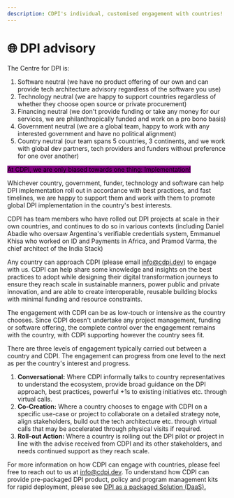 ```yaml
---
description: CDPI's individual, customised engagement with countries!
---
```


# 🌐 DPI advisory

The Centre for DPI is:&#x20;

1. Software neutral (we have no product offering of our own and can provide tech architecture advisory regardless of the software you use)&#x20;
2. Technology neutral (we are happy to support countries regardless of whether they choose open source or private procurement)&#x20;
3. Financing neutral (we don't provide funding or take any money for our services, we are philanthropically funded and work on a pro bono basis)&#x20;
4. Government neutral (we are a global team, happy to work with any interested government and have no political alignment)&#x20;
5. Country neutral (our team spans 5 countries, 3 continents, and we work with global dev partners, tech providers and funders without preference for one over another)&#x20;

<mark style="background-color:purple;">At CDPI, we are only biased towards one thing: Implementation!</mark>

Whichever country, government, funder, technology and software can help DPI implementation roll out in accordance with best practices, and fast timelines, we are happy to support them and work with them to promote global DPI implementation in the country's best interests.&#x20;

CDPI has team members who have rolled out DPI projects at scale in their own countries, and continues to do so in various contexts (including Daniel Abadie who oversaw Argentina's verifiable credentials system, Emmanuel Khisa who worked on ID and Payments in Africa, and Pramod Varma, the chief architect of the India Stack)&#x20;

Any country can approach CDPI (please email info@cdpi.dev) to engage with us. CDPI can help share some knowledge and insights on the best practices to adopt while designing their digital transformation journeys to ensure they reach scale in sustainable manners, power public and private innovation, and are able to create interoperable, reusable building blocks with minimal funding and resource constraints.&#x20;

The engagement with CDPI can be as low-touch or intensive as the country chooses. Since CDPI doesn't undertake any project management, funding or software offering, the complete control over the engagement remains with the country, with CDPI supporting however the country sees fit.&#x20;

There are three levels of engagement typically carried out between a country and CDPI. The engagement can progress from one level to the next as per the country's interest and progress.&#x20;

1. **Conversational:** Where CDPI informally talks to country representatives to understand the ecosystem, provide broad guidance on the DPI approach, best practices, powerful +1s to existing initiatives etc. through virtual calls.&#x20;
2. **Co-Creation:** Where a country chooses to engage with CDPI on a specific use-case or project to collaborate on a detailed strategy note, align stakeholders, build out the tech architecture etc. through virtual calls that may be accelerated through physical visits if required.&#x20;
3. **Roll-out Action:** Where a country is rolling out the DPI pilot or project in line with the advise received from CDPI and its other stakeholders, and needs continued support as they reach scale.&#x20;

For more information on how CDPI can engage with countries, please feel free to reach out to us at info@cdpi.dev. To understand how CDPI can provide pre-packaged DPI product, policy and program management kits for rapid deployment, please see [DPI as a packaged Solution (DaaS). ](dpi-as-a-packaged-solution-daas/)
